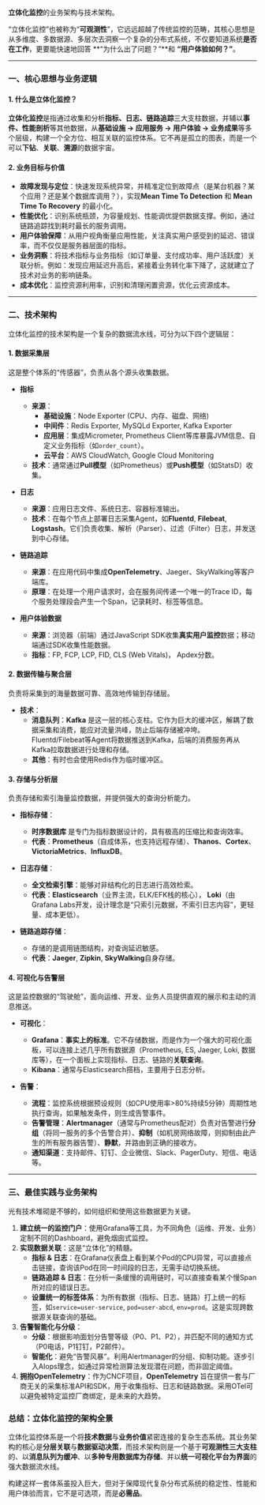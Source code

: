 **立体化监控**的业务架构与技术架构。

“立体化监控”也被称为“**可观测性**”，它远远超越了传统监控的范畴，其核心思想是从多维度、多数据源、多层次去洞察一个复杂的分布式系统，不仅要知道系统**是否在工作**，更要能快速地回答 **“为什么出了问题？”**和 **“用户体验如何？”**。

---

### 一、核心思想与业务逻辑

#### 1. 什么是立体化监控？

**立体化监控**是指通过收集和分析**指标、日志、链路追踪**三大支柱数据，并辅以**事件、性能剖析**等其他数据，从**基础设施 -> 应用服务 -> 用户体验 -> 业务成果**等多个层级，构建一个全方位、相互关联的监控体系。它不再是孤立的图表，而是一个可以**下钻**、**关联**、**溯源**的数据宇宙。

#### 2. 业务目标与价值

*   **故障发现与定位**：快速发现系统异常，并精准定位到故障点（是某台机器？某个应用？还是某个数据库调用？），实现**Mean Time To Detection** 和 **Mean Time To Recovery** 的最小化。
*   **性能优化**：识别系统瓶颈，为容量规划、性能调优提供数据支撑。例如，通过链路追踪找到耗时最长的服务调用。
*   **用户体验保障**：从用户视角衡量应用性能，关注真实用户感受到的延迟、错误率，而不仅仅是服务器层面的指标。
*   **业务洞察**：将技术指标与业务指标（如订单量、支付成功率、用户活跃度）关联分析。例如：发现应用延迟升高后，紧接着业务转化率下降了，这就建立了技术对业务的影响链条。
*   **成本优化**：监控资源利用率，识别和清理闲置资源，优化云资源成本。

---

### 二、技术架构

立体化监控的技术架构是一个复杂的数据流水线，可分为以下四个逻辑层：

#### 1. 数据采集层

这是整个体系的“传感器”，负责从各个源头收集数据。

*   **指标**
    *   **来源**：
        *   **基础设施**：Node Exporter (CPU、内存、磁盘、网络)
        *   **中间件**：Redis Exporter, MySQLd Exporter, Kafka Exporter
        *   **应用层**：集成Micrometer, Prometheus Client等库暴露JVM信息、自定义业务指标（如`order_count`）。
        *   **云平台**：AWS CloudWatch, Google Cloud Monitoring
    *   **技术**：通常通过**Pull模型**（如Prometheus）或**Push模型**（如StatsD）收集。

*   **日志**
    *   **来源**：应用日志文件、系统日志、容器标准输出。
    *   **技术**：在每个节点上部署日志采集Agent，如**Fluentd**, **Filebeat**, **Logstash**。它们负责收集、解析（Parser）、过滤（Filter）日志，并发送到中心存储。

*   **链路追踪**
    *   **来源**：在应用代码中集成**OpenTelemetry**、Jaeger、SkyWalking等客户端库。
    *   **原理**：在处理一个用户请求时，会在服务间传递一个唯一的Trace ID，每个服务处理段会产生一个Span，记录耗时、标签等信息。

*   **用户体验数据**
    *   **来源**：浏览器（前端）通过JavaScript SDK收集**真实用户监控**数据；移动端通过SDK收集性能数据。
    *   **指标**：FP, FCP, LCP, FID, CLS (Web Vitals)， Apdex分数。

#### 2. 数据传输与聚合层

负责将采集到的海量数据可靠、高效地传输到存储层。

*   **技术**：
    *   **消息队列**：**Kafka** 是这一层的核心支柱。它作为巨大的缓冲区，解耦了数据采集和消费，能应对流量洪峰，防止后端存储被冲垮。Fluentd/Filebeat等Agent将数据推送到Kafka，后端的消费服务再从Kafka拉取数据进行处理和存储。
    *   **其他**：有时也会使用Redis作为临时缓冲区。

#### 3. 存储与分析层

负责存储和索引海量监控数据，并提供强大的查询分析能力。

*   **指标存储**：
    *   **时序数据库** 是专门为指标数据设计的，具有极高的压缩比和查询效率。
    *   **代表**：**Prometheus**（自成体系，也支持远程存储）、**Thanos**、**Cortex**、**VictoriaMetrics**、**InfluxDB**。

*   **日志存储**：
    *   **全文检索引擎**：能够对非结构化的日志进行高效检索。
    *   **代表**：**Elasticsearch**（业界主流，ELK/EFK栈的核心）， **Loki**（由Grafana Labs开发，设计理念是“只索引元数据，不索引日志内容”，更轻量、成本更低）。

*   **链路追踪存储**：
    *   存储的是调用链图结构，对查询延迟敏感。
    *   **代表**：**Jaeger**, **Zipkin**, **SkyWalking**自身存储。

#### 4. 可视化与告警层

这是监控数据的“驾驶舱”，面向运维、开发、业务人员提供直观的展示和主动的消息推送。

*   **可视化**：
    *   **Grafana**：**事实上的标准**。它不存储数据，而是作为一个强大的可视化面板，可以连接上述几乎所有数据源（Prometheus, ES, Jaeger, Loki, 数据库等），在一个面板上实现指标、日志、链路的**关联查询**。
    *   **Kibana**：通常与Elasticsearch搭档，主要用于日志分析。

*   **告警**：
    *   **流程**：监控系统根据预设规则（如CPU使用率>80%持续5分钟）周期性地执行查询，如果触发条件，则生成告警事件。
    *   **告警管理**：**Alertmanager**（通常与Prometheus配对）负责对告警进行**分组**（将同一服务的多个告警合并）、**抑制**（如机房网络故障，则抑制由此产生的所有服务器告警）、**静默**，并路由到正确的接收方。
    *   **通知渠道**：支持邮件、钉钉、企业微信、Slack、PagerDuty、短信、电话等。

---

### 三、最佳实践与业务架构

光有技术堆砌是不够的，如何组织和使用这些数据更为关键。

1.  **建立统一的监控门户**：使用Grafana等工具，为不同角色（运维、开发、业务）定制不同的Dashboard，避免烟囱式监控。
2.  **实现数据关联**：这是“立体化”的精髓。
    *   **指标 & 日志**：在Grafana仪表盘上看到某个Pod的CPU异常，可以直接点击链接，查询该Pod在同一时间段的日志，无需手动切换系统。
    *   **链路追踪 & 日志**：在分析一条缓慢的调用链时，可以直接查看某个慢Span所对应的错误日志。
    *   **设置统一的标签体系**：为所有数据（指标、日志、链路）打上统一的标签，如`service=user-service`, `pod=user-abcd`, `env=prod`。这是实现跨数据源关联查询的基础。
3.  **告警智能化与分级**：
    *   **分级**：根据影响面划分告警等级（P0、P1、P2），并匹配不同的通知方式（P0电话，P1钉钉，P2邮件）。
    *   **智能化**：避免“告警风暴”。利用Alertmanager的分组、抑制功能。逐步引入AIops理念，如通过异常检测算法发现潜在问题，而非固定阈值。
4.  **拥抱OpenTelemetry**：作为CNCF项目，**OpenTelemetry** 旨在提供一套与厂商无关的采集标准API和SDK，用于收集指标、日志和链路数据。采用OTel可以避免被特定监控厂商绑定，是未来的大趋势。

### 总结：立体化监控的架构全景

立体化监控体系是一个将**技术数据**与**业务价值**紧密连接的复杂生态系统。其业务架构的核心是**分层关联**与**数据驱动决策**，而技术架构则是一个基于**可观测性三大支柱**的、以**消息队列为缓冲**、以**多种专用数据库为存储**、并以**统一可视化平台为界面**的强大数据流水线。

构建这样一套体系虽投入巨大，但对于保障现代复杂分布式系统的稳定性、性能和用户体验而言，它不是可选项，而是**必需品**。